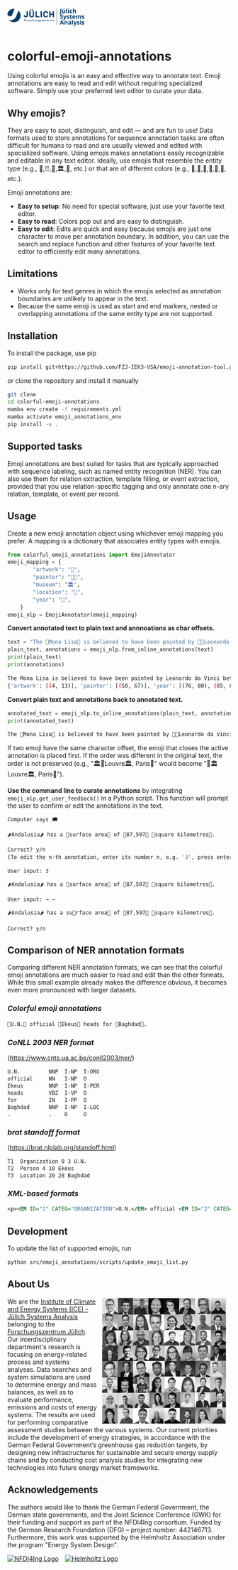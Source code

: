 <a href="https://www.fz-juelich.de/en/ice/ice-2"><img src="https://github.com/FZJ-IEK3-VSA/README_assets/blob/main/JSA-Header.svg?raw=True" alt="Forschungszentrum Juelich Logo" width="175px"></a>

# colorful-emoji-annotations

Using colorful emojis is an easy and effective way to annotate text. Emoji annotations are easy to read and edit without requiring specialized software. Simply use your preferred text editor to curate your data.

## Why emojis?
They are easy to spot, distinguish, and edit — and are fun to use! Data formats used to store annotations for sequence annotation tasks are often difficult for humans to read and are usually viewed and edited with specialized software. Using emojis makes annotations easily recognizable and editable in any text editor. Ideally, use emojis that resemble the entity type (e.g., 📆,⏰️,📍,🏛️,🎨, etc.) or that are of different colors (e.g., 🍎,🥝,🍊,🍌,🍉,🍇, etc.). 

Emoji annotations are:
* **Easy to setup**: No need for special software, just use your favorite text editor.
* **Easy to read**: Colors pop out and are easy to distinguish.
* **Easy to edit**: Edits are quick and easy because emojis are just one character to move per annotation boundary. In addition, you can use the search and replace function and other features of your favorite text editor to efficiently edit many annotations.

## Limitations
* Works only for text genres in which the emojis selected as annotation boundaries are unlikely to appear in the text.
* Because the same emoji is used as start and end markers, nested or overlapping annotations of the same entity type are not supported.

## Installation
To install the package, use pip
```bash
pip install git+https://github.com/FZJ-IEK3-VSA/emoji-annotation-tool.git
```
or clone the repository and install it manually
```bash
git clone 
cd colorful-emoji-annotations
mamba env create -f requirements.yml
mamba activate emoji_annotations_env
pip install -e .
```


## Supported tasks
Emoji annotations are best suited for tasks that are typically approached with sequence labeling, such as named entity recognition (NER). You can also use them for relation extraction, template filling, or event extraction, provided that you use relation-specific tagging and only annotate one n-ary relation, template, or event per record.


## Usage
Create a new emoji annotation object using whichever emoji mapping you prefer. A mapping is a dictionary that associates entity types with emojis.

```python
from colorful_emoji_annotations import EmojiAnnotator
emoji_mapping = {
        "artwork": "🎨",
        "painter": "👨‍🎨",
        "museum": "🏛️",
        "location": "📍",
        "year": "📆",
    }
emoji_nlp = EmojiAnnotator(emoji_mapping)
```
**Convert annotated text to plain text and annnoations as char offsets.**
```python
text = "The 🎨Mona Lisa🎨 is believed to have been painted by 👨‍🎨Leonardo da Vinci👨‍🎨 between 📆1503📆 and 📆1506📆 and is now displayed in the 📍🏛️Louvre🏛️, Paris📍."
plain_text, annotations = emoji_nlp.from_inline_annotations(text)
print(plain_text)
print(annotations)
```
```bash
The Mona Lisa is believed to have been painted by Leonardo da Vinci between 1503 and 1506 and is now displayed in the Louvre, Paris.
{'artwork': [(4, 13)], 'painter': [(50, 67)], 'year': [(76, 80), (85, 89)], 'location': [(118, 131)], 'museum': [(118, 124)]}
```

**Convert plain text and annotations back to annotated text.**
```python
annotated_text = emoji_nlp.to_inline_annotations(plain_text, annotations)
print(annotated_text)
```
```bash
The 🎨Mona Lisa🎨 is believed to have been painted by 👨‍🎨Leonardo da Vinci👨‍🎨 between 📆1503📆 and 📆1506📆 and is now displayed in the 📍🏛️Louvre🏛️, Paris📍.
```

If two emoji have the same character offset, the emoji that closes the active annotation is placed first. If the order was different in the original text, the order is not preserved (e.g., "🏛️📍Louvre🏛️, Paris📍" would become "📍🏛️Louvre🏛️, Paris📍").

**Use the command line to curate annotations** by integrating `emoji_nlp.get_user_feedback()` in a Python script. This function will prompt the user to confirm or edit the annotations in the text.
```bash
Computer says 🗯️

🌶️Andalusia🌶️ has a 🍊surface area🍊 of 🍏87,597🍏 🍓square kilometres🍓.

Correct? y/n
(To edit the n-th annotation, enter its number n, e.g. '3', press enter, use the arrow keys to move it, press enter to see the changes, and press enter again to confirm the changes. To delete all annotations press 'd'.)
```
```
User input: 3 
```
```
🌶️Andalusia🌶️ has a 🔻surface area🍊 of 🍏87,597🍏 🍓square kilometres🍓.
```
```
User input: → →
```
```
🌶️Andalusia🌶️ has a su🔻rface area🍊 of 🍏87,597🍏 🍓square kilometres🍓.

Correct? y/n
```


## Comparison of NER annotation formats
Comparing different NER annotation formats, we can see that the colorful emoji annotations are much easier to read and edit than the other formats. While this small example already makes the difference obvious, it becomes even more pronounced with larger datasets.

### _Colorful emoji annotations_
```txt
🏢U.N.🏢 official 🙋Ekeus🙋 heads for 📍Baghdad📍.
```

### _CoNLL 2003 NER format_
(https://www.cnts.ua.ac.be/conll2003/ner/)
```conll
U.N.         NNP  I-NP  I-ORG 
official     NN   I-NP  O 
Ekeus        NNP  I-NP  I-PER 
heads        VBZ  I-VP  O 
for          IN   I-PP  O 
Baghdad      NNP  I-NP  I-LOC 
.            .    O     O 
```

### _brat standoff format_
(https://brat.nlplab.org/standoff.html)

```brat
T1  Organization 0 3 U.N.
T2  Person 4 10 Ekeus
T3  Location 20 28 Baghdad
```

### _XML-based formats_
```xml	
<p><EM ID="1" CATEG="ORGANIZATION">U.N.</EM> official <EM ID="2" CATEG="PERSON">Ekeus</EM> heads for <EM ID="3" CATEG="LOCATION">Baghdad</EM>.</p>
```


## Development
To update the list of supported emojis, run
```bash
python src/emoji_annotations/scripts/update_emoji_list.py
```


## About Us 

<a href="https://www.fz-juelich.de/en/ice/ice-2"><img src="https://github.com/FZJ-IEK3-VSA/README_assets/blob/main/iek3-square.png?raw=True" alt="Institute image ICE-2" width="280" align="right" style="margin:0px 10px"/></a>

We are the <a href="https://www.fz-juelich.de/en/ice/ice-2">Institute of Climate and Energy Systems (ICE) - Jülich Systems Analysis</a> belonging to the <a href="https://www.fz-juelich.de/en">Forschungszentrum Jülich</a>. Our interdisciplinary department's research is focusing on energy-related process and systems analyses. Data searches and system simulations are used to determine energy and mass balances, as well as to evaluate performance, emissions and costs of energy systems. The results are used for performing comparative assessment studies between the various systems. Our current priorities include the development of energy strategies, in accordance with the German Federal Government’s greenhouse gas reduction targets, by designing new infrastructures for sustainable and secure energy supply chains and by conducting cost analysis studies for integrating new technologies into future energy market frameworks.

## Acknowledgements

The authors would like to thank the German Federal Government, the German state governments, and the Joint Science Conference (GWK) for their funding and support as part of the NFDI4Ing consortium. Funded by the German Research Foundation (DFG) – project number: 442146713. Furthermore, this work was supported by the Helmholtz Association under the program "Energy System Design".

<p float="left">
    <a href="https://nfdi4ing.de/"><img src="https://nfdi4ing.de/wp-content/uploads/2018/09/logo.svg" alt="NFDI4Ing Logo" width="130px"></a>&emsp;<a href="https://www.helmholtz.de/en/"><img src="https://www.helmholtz.de/fileadmin/user_upload/05_aktuelles/Marke_Design/logos/HG_LOGO_S_ENG_RGB.jpg" alt="Helmholtz Logo" width="200px"></a>
</p>